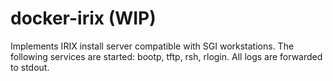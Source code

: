 
# docker-irix (WIP)

Implements IRIX install server compatible with SGI workstations. The following services are started: bootp, tftp, rsh, rlogin. All logs are forwarded to stdout.
